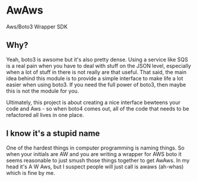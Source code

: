 # AwAws
Aws/Boto3 Wrapper SDK

## Why?

Yeah, boto3 is awsome but it's also pretty dense.  Using a service like SQS
is a real pain when you have to deal with stuff on the JSON level, especially
when a lot of stuff in there is not really are that useful.  That said, the
main idea behind this module is to provide a simple interface to make life a 
lot easier when using boto3.  If you need the full power of boto3, then maybe 
this is not the module for you.

Ultimately, this project is about creating a nice interface bewteens your code
and Aws - so when boto4 comes out, all of the code that needs to be refactored
all lives in one place.


## I know it's a stupid name

One of the hardest things in computer programming is naming things. So when your
initials are AW and you are writing a wrapper for AWS boto it seems reasonable
to just smush those things together to get AwAws.  In my head it's A W Aws, but
I suspect people will just call is awaws (ah-whas) which is fine by me.

